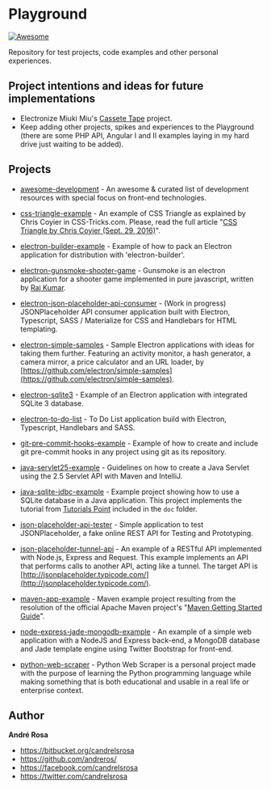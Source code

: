 # Playground

[![Awesome](https://cdn.rawgit.com/sindresorhus/awesome/d7305f38d29fed78fa85652e3a63e154dd8e8829/media/badge.svg)](https://github.com/andreros/)

Repository for test projects, code examples and other personal experiences.

## Project intentions and ideas for future implementations

* Electronize Miuki Miu's [Cassete Tape](https://github.com/miukimiu/cassette-tape) project.
* Keep adding other projects, spikes and experiences to the Playground (there are some PHP API, Angular I and II 
examples laying in my hard drive just waiting to be added).

## Projects

* [awesome-development](https://github.com/andreros/playground/tree/master/awesome-development) - 
An awesome & curated list of development resources with special focus on front-end technologies.

* [css-triangle-example](https://github.com/andreros/playground/tree/master/css-triangle-example) - 
An example of CSS Triangle as explained by Chris Coyier in CSS-Tricks.com. Please, read the full article 
"[CSS Triangle by Chris Coyier (Sept. 29, 2016)](https://css-tricks.com/snippets/css/css-triangle/)".

* [electron-builder-example](https://github.com/andreros/playground/tree/master/electron-builder-example) - 
Example of how to pack an Electron application for distribution with 'electron-builder'.

* [electron-gunsmoke-shooter-game](https://github.com/andreros/playground/tree/master/electron-gamesmoke-shooter-game) - 
Gunsmoke is an electron application for a shooter game implemented in pure javascript, written by 
[Raj Kumar](https://www.facebook.com/hackmanraj).

* [electron-json-placeholder-api-consumer](https://github.com/andreros/playground/tree/master/electron-json-placeholder-api-consumer) - 
(Work in progress) JSONPlaceholder API consumer application built with Electron, Typescript, SASS / Materialize for CSS and Handlebars for HTML templating.

* [electron-simple-samples](https://github.com/andreros/playground/tree/master/electron-simple-samples) - 
Sample Electron applications with ideas for taking them further. Featuring an activity monitor, a hash generator, a camera mirror, a price
calculator and an URL loader, by [https://github.com/electron/simple-samples](https://github.com/electron/simple-samples).

* [electron-sqlite3](https://github.com/andreros/playground/tree/master/electron-sqlite3) - 
Example of an Electron application with integrated SQLite 3 database.

* [electron-to-do-list](https://github.com/andreros/playground/tree/master/electron-to-do-list) - 
To Do List application build with Electron, Typescript, Handlebars and SASS.

* [git-pre-commit-hooks-example](https://github.com/andreros/playground/tree/master/git-pre-commit-hooks-example) - 
Example of how to create and include git pre-commit hooks in any project using git as its repository.

* [java-servlet25-example](https://github.com/andreros/playground/tree/master/java-servlet25-example) - 
Guidelines on how to create a Java Servlet using the 2.5 Servlet API with Maven and IntelliJ.

* [java-sqlite-jdbc-example](https://github.com/andreros/playground/tree/master/java-sqlite-jdbc-example) - 
Example project showing how to use a SQLite database in a Java application. This project implements the tutorial from 
[Tutorials Point](http://www.tutorialspoint.com/sqlite/sqlite_java.htm) included in the ```doc``` folder.

* [json-placeholder-api-tester](https://github.com/andreros/playground/tree/master/json-placeholder-api-tester) - 
Simple application to test JSONPlaceholder, a fake online REST API for Testing and Prototyping.

* [json-placeholder-tunnel-api](https://github.com/andreros/playground/tree/master/json-placeholder-tunnel-api) - 
An example of a RESTful API implemented with Node.js, Express and Request. This example implements an API that performs
calls to another API, acting like a tunnel. The target API is [http://jsonplaceholder.typicode.com/](http://jsonplaceholder.typicode.com/).

* [maven-app-example](https://github.com/andreros/playground/tree/master/maven-app-example) - 
Maven example project resulting from the resolution of the official Apache Maven project's 
"[Maven Getting Started Guide](https://maven.apache.org/guides/getting-started/index.html)".

* [node-express-jade-mongodb-example](https://github.com/andreros/playground/tree/master/node-express-jade-mongodb-example) - 
An example of a simple web application with a NodeJS and Express back-end, a MongoDB database and Jade template engine using 
Twitter Bootstrap for front-end.

* [python-web-scraper](https://github.com/andreros/playground/tree/master/python-web-scraper) - 
Python Web Scraper is a personal project made with the purpose of learning the Python programming language 
while making something that is both educational and usable in a real life or enterprise context.


## Author

**André Rosa**

* <https://bitbucket.org/candrelsrosa>
* <https://github.com/andreros/>
* <https://facebook.com/candrelsrosa>
* <https://twitter.com/candrelsrosa>
